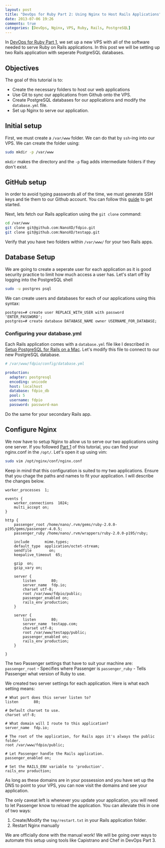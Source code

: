 ```yaml
---
layout: post
title: "DevOps for Ruby Part 2: Using Nginx to Host Rails Applications"
date: 2013-07-06 19:26
comments: true
categories: [DevOps, Nginx, VPS, Ruby, Rails, PostgreSQL]
---
```

In [DevOps for Ruby Part 1](http://blog.fdp.io/2013/06/23/devops-for-ruby-part-1-vps-and-ubuntu-installation/), we set up a new VPS with all of the software needed to serve Ruby on Rails applications. In this post we will be setting up two Rails application with seperate PostgreSQL databases.


## Objectives

The goal of this tutorial is to:

- Create the necessary folders to host our web applications
- Use Git to sync our applications from Github onto the VPS.
- Create PostgreSQL databases for our applications and modify the `database.yml` file.
- Set up Nginx to serve our application.

## Initial setup

First, we must create a `/var/www` folder. We can do that by `ssh`-ing into our VPS. We can create the folder using:
```bash
sudo mkdir -p /var/www
```
`mkdir` makes the directory and the `-p` flag adds intermediate folders if they don't exist.

## GitHub setup

In order to avoid typing passwords all of the time, we must generate SSH keys and tie them to our Github account. You can follow this [guide](https://help.github.com/articles/generating-ssh-keys) to get started.

Next, lets fetch our Rails application using the `git clone` command:
```bash
cd /var/www
git clone git@github.com:NanoXD/fdpio.git
git clone git@github.com:NanoXD/testapp.git
```

Verify that you have two folders within `/var/www/` for your two Rails apps.

## Database Setup

We are going to create a seperate user for each application as it is good security practice to limit how much access a user has. Let's start off by logging into the PostgreSQL shell

```bash
sudo -u postgres psql
```

We can create users and databases for each of our applications using this syntax:

```psql
postgres=# create user REPLACE_WITH_USER with password 'ENTER_PASSWORD';
postgres=# create database DATABASE_NAME owner USERNAME_FOR_DATABASE;
```

### Configuring your database.yml

Each Rails application comes with a `database.yml` file like I described in [Setup PostgreSQL for Rails on a Mac](/2013/05/23/setup-postgresql-for-rails-on-a-mac/). Let's modify this file to connect to our new PostgreSQL database.

```yml
# /var/www/fdpio/config/database.yml

production:
  adapter: postgresql
  encoding: unicode
  host: localhost
  database: fdpio_db
  pool: 5
  username: fdpio
  password: password-man
```

Do the same for your secondary Rails app.

## Configure Nginx

We now have to setup Nginx to allow us to serve our two applications using one server. If you followed [Part 1](2013/06/23/devops-for-ruby-part-1-vps-and-ubuntu-installation/) of this tutorial, you can find your nginx.conf in the `/opt/`. Let's open it up using vim:

```bash
sudo vim /opt/nginx/conf/nginx.conf
```

Keep in mind that this configuration is suited to my two applications. Ensure that you chage the paths and names to fit your application. I will describe the changes below.

```
worker_processes  1;

events {
    worker_connections  1024;
    multi_accept on;
}

http {
    passenger_root /home/nano/.rvm/gems/ruby-2.0.0-p195/gems/passenger-4.0.5;
    passenger_ruby /home/nano/.rvm/wrappers/ruby-2.0.0-p195/ruby;

    include       mime.types;
    default_type  application/octet-stream;
    sendfile        on;
    keepalive_timeout  65;

    gzip  on;
    gzip_vary on;

    server {
        listen       80;
        server_name  fdp.io;
        charset utf-8;
        root /var/www/fdpio/public;
        passenger_enabled on;
        rails_env production;
    }

    server {
        listen       80;
        server_name  testapp.com;
        charset utf-8;
        root /var/www/testapp/public;
        passenger_enabled on;
        rails_env production;
    }

}
```

The two Passenger settings that have to suit your machine are:
`passenger_root` - Specifies where Passenger is
`passenger_ruby` - Tells Passenger what version of Ruby to use.

We created two server settings for each application. Here is what each setting means:

```
# What port does this server listen to?
listen       80;

# Default charset to use.
charset utf-8;

# What domain will I route to this application?
server_name  fdp.io;

# The root of the application, for Rails apps it's always the public folder.
root /var/www/fdpio/public;

# Let Passenger handle the Rails application.
passenger_enabled on;

# Set the RAILS_ENV variable to 'production'.
rails_env production;
```

As long as these domains are in your possession and you have set up the DNS to point to your VPS, you can now visit the domains and see your application.

The only caveat left is whenever you update your application, you will need to let Passenger know to reload the application. You can alleviate this in one of two ways:

1. Create/Modify the `tmp/restart.txt` in your Rails application folder.
2. Restart Nginx manually

We are officially done with the manual work! We will be going over ways to automate this setup using tools like Capistrano and Chef in DevOps Part 3.
